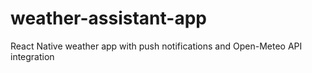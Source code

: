 # weather-assistant-app
React Native weather app with push notifications and Open-Meteo API integration
